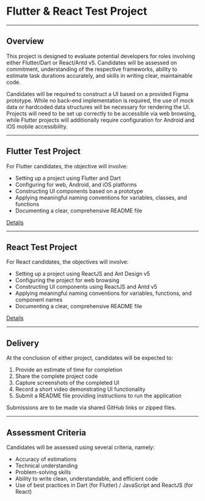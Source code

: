 # Flutter & React Test Project

***

## Overview 

This project is designed to evaluate potential developers for roles involving either Flutter/Dart or React/Antd v5. Candidates will be assessed on commitment, understanding of the respective frameworks, ability to estimate task durations accurately, and skills in writing clear, maintainable code. 

Candidates will be required to construct a UI based on a provided Figma prototype. While no back-end implementation is required, the use of mock data or hardcoded data structures will be necessary for rendering the UI. Projects will need to be set up correctly to be accessible via web browsing, while Flutter projects will additionally require configuration for Android and iOS mobile accessibility.

---

## Flutter Test Project

For Flutter candidates, the objective will involve:

- Setting up a project using Flutter and Dart
- Configuring for web, Android, and iOS platforms
- Constructing UI components based on a prototype 
- Applying meaningful naming conventions for variables, classes, and functions
- Documenting a clear, comprehensive README file

[Details](flutter.md)

---

## React Test Project

For React candidates, the objectives will involve:

- Setting up a project using ReactJS and Ant Design v5
- Configuring the project for web browsing
- Constructing UI components using ReactJS and Antd v5
- Applying meaningful naming conventions for variables, functions, and component names
- Documenting a clear, comprehensive README file

[Details](react.md)

---

## Delivery 

At the conclusion of either project, candidates will be expected to:

1. Provide an estimate of time for completion
2. Share the complete project code 
3. Capture screenshots of the completed UI 
4. Record a short video demonstrating UI functionality 
5. Submit a README file providing instructions to run the application

Submissions are to be made via shared GitHub links or zipped files. 

---

## Assessment Criteria

Candidates will be assessed using several criteria, namely:

- Accuracy of estimations
- Technical understanding
- Problem-solving skills
- Ability to write clean, understandable, and efficient code
- Use of best practices in Dart (for Flutter) / JavaScript and ReactJS (for React)
